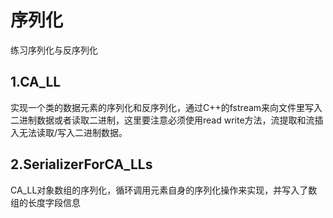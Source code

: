 # 序列化

练习序列化与反序列化

## 1.CA_LL
实现一个类的数据元素的序列化和反序列化，通过C++的fstream来向文件里写入二进制数据或者读取二进制，这里要注意必须使用read write方法，流提取和流插入无法读取/写入二进制数据。

## 2.SerializerForCA_LLs
CA_LL对象数组的序列化，循环调用元素自身的序列化操作来实现，并写入了数组的长度字段信息
